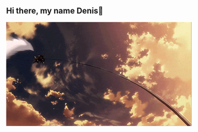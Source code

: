 ## Hi there, my name Denis👋

<img src="https://github.com/deshaoriginal/deshaoriginal/blob/main/1467399200_giphy%20(2).gif">

